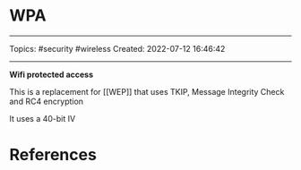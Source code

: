 # WPA
---
Topics: #security #wireless
Created: 2022-07-12 16:46:42

---

**Wifi protected access**

This is a replacement for [[WEP]] that uses TKIP, Message Integrity Check and RC4 encryption

It uses a 40-bit IV

# References
